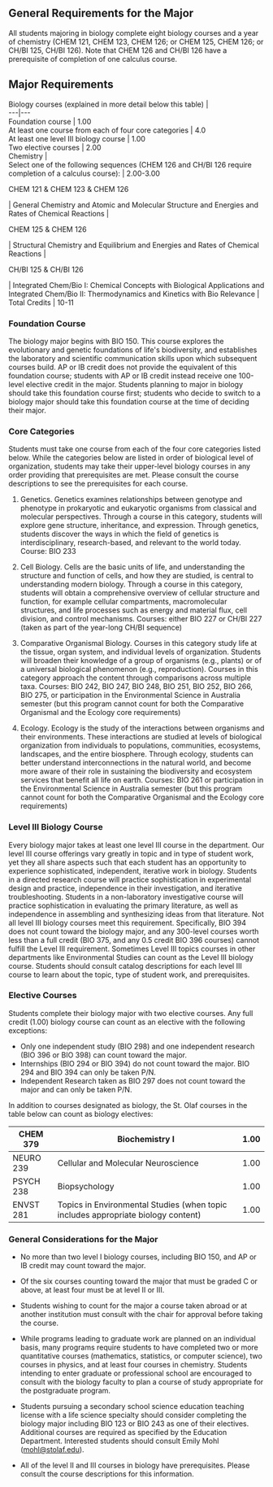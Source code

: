 

##  General Requirements for the Major

All students majoring in biology complete eight biology courses and a year of chemistry (CHEM 121, CHEM 123, CHEM 126; or CHEM 125, CHEM 126; or CH/BI 125, CH/BI 126). Note that CHEM 126 and CH/BI 126 have a prerequisite of completion of one calculus course.

##  Major Requirements

Biology courses (explained in more detail below this table)  |  
---|---  
Foundation course  |  1.00  
At least one course from each of four core categories  |  4.0  
At least one level III biology course  |  1.00  
Two elective courses  |  2.00  
Chemistry  |  
Select one of the following sequences (CHEM 126 and CH/BI 126 require completion of a calculus course):  |  2.00-3.00  
  
CHEM 121 & CHEM 123 & CHEM 126

|  General Chemistry and Atomic and Molecular Structure and Energies and Rates of Chemical Reactions  |  
  
CHEM 125 & CHEM 126

|  Structural Chemistry and Equilibrium and Energies and Rates of Chemical Reactions  |  
  
CH/BI 125 & CH/BI 126

|  Integrated Chem/Bio I: Chemical Concepts with Biological Applications and Integrated Chem/Bio II: Thermodynamics and Kinetics with Bio Relevance  |  
Total Credits  |  10-11  
  
###  Foundation Course

The biology major begins with BIO 150. This course explores the evolutionary and genetic foundations of life's biodiversity, and establishes the laboratory and scientific communication skills upon which subsequent courses build. AP or IB credit does not provide the equivalent of this foundation course; students with AP or IB credit instead receive one 100-level elective credit in the major. Students planning to major in biology should take this foundation course first; students who decide to switch to a biology major should take this foundation course at the time of deciding their major.

###  Core Categories

Students must take one course from each of the four core categories listed below. While the categories below are listed in order of biological level of organization, students may take their upper-level biology courses in any order providing that prerequisites are met. Please consult the course descriptions to see the prerequisites for each course.

  1. Genetics. Genetics examines relationships between genotype and phenotype in prokaryotic and eukaryotic organisms from classical and molecular perspectives. Through a course in this category, students will explore gene structure, inheritance, and expression. Through genetics, students discover the ways in which the field of genetics is interdisciplinary, research-based, and relevant to the world today. Course: BIO 233 

  2. Cell Biology. Cells are the basic units of life, and understanding the structure and function of cells, and how they are studied, is central to understanding modern biology. Through a course in this category, students will obtain a comprehensive overview of cellular structure and function, for example cellular compartments, macromolecular structures, and life processes such as energy and material flux, cell division, and control mechanisms. Courses: either BIO 227 or CH/BI 227 (taken as part of the year-long CH/BI sequence) 

  3. Comparative Organismal Biology. Courses in this category study life at the tissue, organ system, and individual levels of organization. Students will broaden their knowledge of a group of organisms (e.g., plants) or of a universal biological phenomenon (e.g., reproduction). Courses in this category approach the content through comparisons across multiple taxa. Courses: BIO 242, BIO 247, BIO 248, BIO 251, BIO 252, BIO 266, BIO 275, or participation in the  Environmental Science in Australia  semester (but this program cannot count for both the Comparative Organismal and the Ecology core requirements) 
  4. Ecology. Ecology is the study of the interactions between organisms and their environments. These interactions are studied at levels of biological organization from individuals to populations, communities, ecosystems, landscapes, and the entire biosphere. Through ecology, students can better understand interconnections in the natural world, and become more aware of their role in sustaining the biodiversity and ecosystem services that benefit all life on earth. Courses: BIO 261 or participation in the  Environmental Science in Australia  semester (but this program cannot count for both the Comparative Organismal and the Ecology core requirements) 

###  Level III Biology Course

Every biology major takes at least one level III course in the department. Our level III course offerings vary greatly in topic and in type of student work, yet they all share aspects such that each student has an opportunity to experience sophisticated, independent, iterative work in biology. Students in a directed research course will practice sophistication in experimental design and practice, independence in their investigation, and iterative troubleshooting. Students in a non-laboratory investigative course will practice sophistication in evaluating the primary literature, as well as independence in assembling and synthesizing ideas from that literature. Not all level III biology courses meet this requirement. Specifically, BIO 394 does not count toward the biology major, and any 300-level courses worth less than a full credit (BIO 375, and any 0.5 credit BIO 396 courses) cannot fulfill the Level III requirement. Sometimes Level III topics courses in other departments like Environmental Studies can count as the Level III biology course. Students should consult catalog descriptions for each level III course to learn about the topic, type of student work, and prerequisites.

###  Elective Courses

Students complete their biology major with two elective courses. Any full credit (1.00) biology course can count as an elective with the following exceptions:

  * Only one independent study (BIO 298) and one independent research (BIO 396 or BIO 398) can count toward the major. 
  * Internships (BIO 294 or BIO 394) do not count toward the major. BIO 294 and BIO 394 can only be taken P/N. 
  * Independent Research taken as BIO 297 does not count toward the major and can only be taken P/N. 

In addition to courses designated as biology, the St. Olaf courses in the table below can count as biology electives:

CHEM 379  |  Biochemistry I  |  1.00  
---|---|---  
NEURO 239  |  Cellular and Molecular Neuroscience  |  1.00  
PSYCH 238  |  Biopsychology  |  1.00  
ENVST 281  |  Topics in Environmental Studies (when topic includes appropriate biology content)  |  1.00  
  
###  General Considerations for the Major

  * No more than two level I biology courses, including BIO 150, and AP or IB credit may count toward the major. 

  * Of the six courses counting toward the major that must be graded C or above, at least four must be at level II or III. 

  * Students wishing to count for the major a course taken abroad or at another institution must consult with the chair for approval before taking the course. 

  * While programs leading to graduate work are planned on an individual basis, many programs require students to have completed two or more quantitative courses (mathematics, statistics, or computer science), two courses in physics, and at least four courses in chemistry. Students intending to enter graduate or professional school are encouraged to consult with the biology faculty to plan a course of study appropriate for the postgraduate program. 

  * Students pursuing a secondary school science education teaching license with a life science specialty should consider completing the biology major including BIO 123 or BIO 243 as one of their electives. Additional courses are required as specified by the Education Department. Interested students should consult Emily Mohl (mohl@stolaf.edu). 

  * All of the level II and III courses in biology have prerequisites. Please consult the course descriptions for this information. 

